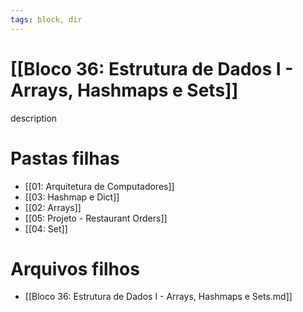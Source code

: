 ```yaml
---
tags: block, dir
---
```


# [[Bloco 36: Estrutura de Dados I - Arrays, Hashmaps e Sets]]

description

# Pastas filhas

- [[01: Arquitetura de Computadores]]
- [[03: Hashmap e Dict]]
- [[02: Arrays]]
- [[05: Projeto - Restaurant Orders]]
- [[04: Set]]

# Arquivos filhos

- [[Bloco 36: Estrutura de Dados I - Arrays, Hashmaps e Sets.md]]
